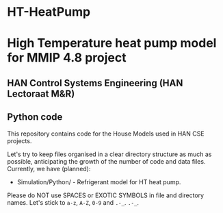 # HT-HeatPump #

# High Temperature heat pump model for MMIP 4.8 project #

## HAN Control Systems Engineering (HAN Lectoraat M&R) ##

## Python code ##

This repository contains code for the House Models used in  HAN CSE projects.

Let's try to keep files organised in a clear directory structure as much as possible, anticipating the growth
of the number of code and data files.  Currently, we have (planned):

* Simulation/Python/		- Refrigerant model for HT heat pump.

Please do NOT use SPACES or EXOTIC SYMBOLS in file and directory names.  Let's stick to `a-z`, `A-Z`, `0-9` and `.-_`.
`.-_`.
